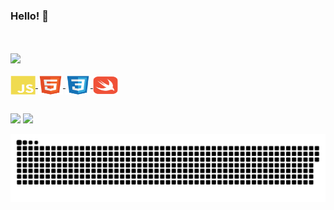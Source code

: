 ### Hello! 👋
<br>
<br>
 <div>
  <a href="https://github.com/lihmooura">
  
  <img height="120em" src="https://github-readme-stats.vercel.app/api/top-langs/?username=lihmooura&layout=compact&langs_count=7&theme=dracula"/>
     </div>
   <div style="display: inline_block"><br>
   <img align="center" alt="JS" height="30" width="40" src="https://raw.githubusercontent.com/devicons/devicon/master/icons/javascript/javascript-plain.svg">
   <img align="center" alt="HTML" height="30" width="40" src="https://raw.githubusercontent.com/devicons/devicon/master/icons/html5/html5-original.svg">
  <img align="center" alt="CSS" height="30" width="40" src="https://raw.githubusercontent.com/devicons/devicon/master/icons/css3/css3-original.svg">
  <img align="center" alt="Swift" height="30" width="40" src="https://raw.githubusercontent.com/devicons/devicon/master/icons/swift/swift-original.svg">
</div>
  
  ##
 
<div> 
  <a href = "mailto:lihmooura@gmail.com"><img src="https://img.shields.io/badge/-Gmail-%23333?style=for-the-badge&logo=gmail&logoColor=white" target="_blank"></a>
  <a href="https://www.linkedin.com/in/elisiane-moura-silva-melo-80a9031a1/" target="_blank"><img src="https://img.shields.io/badge/-LinkedIn-%230077B5?style=for-the-badge&logo=linkedin&logoColor=white" target="_blank"></a> 
 
  ![Snake animation](https://github.com/lihmooura/lihmooura/blob/output/github-contribution-grid-snake.svg)
 
</div>
